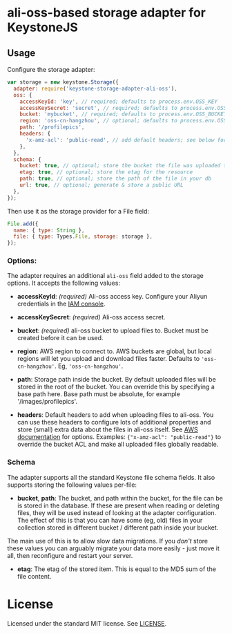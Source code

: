 # ali-oss-based storage adapter for KeystoneJS

## Usage

Configure the storage adapter:

```js
var storage = new keystone.Storage({
  adapter: require('keystone-storage-adapter-ali-oss'),
  oss: {
    accessKeyId: 'key', // required; defaults to process.env.OSS_KEY
    accessKeySecret: 'secret', // required; defaults to process.env.OSS_SECRET
    bucket: 'mybucket', // required; defaults to process.env.OSS_BUCKET
    region: 'oss-cn-hangzhou', // optional; defaults to process.env.OSS_REGION, or if that's not specified, us-east-1
    path: '/profilepics',
    headers: {
      'x-amz-acl': 'public-read', // add default headers; see below for details
    },
  },
  schema: {
    bucket: true, // optional; store the bucket the file was uploaded to in your db
    etag: true, // optional; store the etag for the resource
    path: true, // optional; store the path of the file in your db
    url: true, // optional; generate & store a public URL
  },
});
```

Then use it as the storage provider for a File field:

```js
File.add({
  name: { type: String },
  file: { type: Types.File, storage: storage },
});
```

### Options:

The adapter requires an additional `ali-oss` field added to the storage options. It accepts the following values:

- **accessKeyId**: *(required)* Ali-oss access key. Configure your Aliyun credentials in the [IAM console](https://console.aws.amazon.com/iam/home?region=ap-southeast-2#home).

- **accessKeySecret**: *(required)* Ali-oss access secret.

- **bucket**: *(required)* ali-oss bucket to upload files to. Bucket must be created before it can be used. 

- **region**: AWS region to connect to. AWS buckets are global, but local regions will let you upload and download files faster. Defaults to `'oss-cn-hangzhou'`. Eg, `'oss-cn-hangzhou'`.

- **path**: Storage path inside the bucket. By default uploaded files will be stored in the root of the bucket. You can override this by specifying a base path here. Base path must be absolute, for example '/images/profilepics'.

- **headers**: Default headers to add when uploading files to ali-oss. You can use these headers to configure lots of additional properties and store (small) extra data about the files in ali-oss itself. See [AWS documentation](http://docs.aws.amazon.com/AmazonS3/latest/API/RESTObjectPUT.html) for options. Examples: `{"x-amz-acl": "public-read"}` to override the bucket ACL and make all uploaded files globally readable.


### Schema

The adapter supports all the standard Keystone file schema fields. It also supports storing the following values per-file:

- **bucket**, **path**: The bucket, and path within the bucket, for the file can be is stored in the database. If these are present when reading or deleting files, they will be used instead of looking at the adapter configuration. The effect of this is that you can have some (eg, old) files in your collection stored in different bucket / different path inside your bucket.

The main use of this is to allow slow data migrations. If you *don't* store these values you can arguably migrate your data more easily - just move it all, then reconfigure and restart your server.

- **etag**: The etag of the stored item. This is equal to the MD5 sum of the file content.


# License

Licensed under the standard MIT license. See [LICENSE](license).
